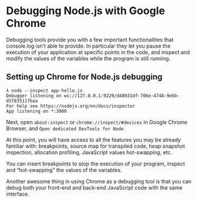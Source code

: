 # Debugging Node.js with Google Chrome

Debugging tools provide you with a few important functionalities that console.log isn’t able to provide. In particular they let you pause the execution of your application at specific points in the code, and inspect and modify the values of the variables while the program is still running.

## Setting up Chrome for Node.js debugging

```
λ node --inspect app-hello.js
Debugger listening on ws://127.0.0.1:9229/d48031df-706e-4748-9ebb-d5f83511fbaa
For help see https://nodejs.org/en/docs/inspector
App listening on *:3000
```

Next, open `about:inspect` or `chrome://inspect/#devices` in Google Chrome Browser, and `Open dedicated DevTools for Node`

At this point, you will have access to all the features you may be already familiar with: breakpoints, source map for transpiled code, heap snapshot inspection, allocation profiling, JavaScript values hot-swapping, etc.

You can insert breakpoints to stop the execution of your program, inspect and “hot-swapping” the values of the variables.

Another awesome thing in using Chrome as a debugging tool is that you can debug both your front-end and back-end JavaScript code with the same interface.
